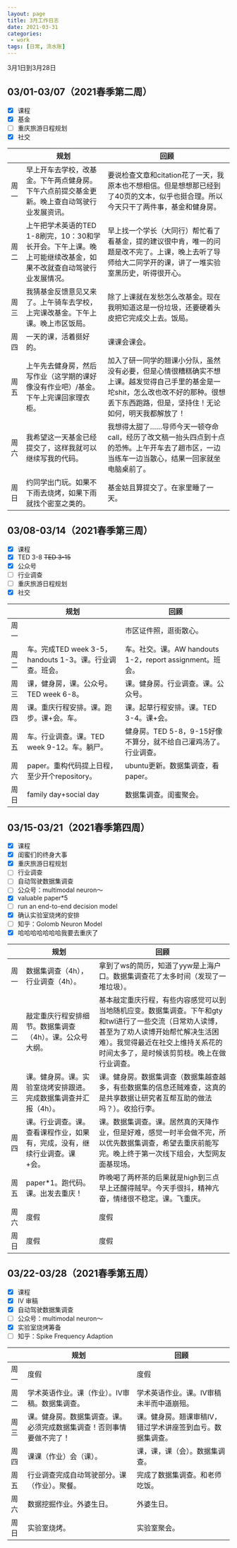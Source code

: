 ```yaml
---
layout: page
title: 3月工作日志
date: 2021-03-31
categories:
 - work
tags: [日常, 流水账]
---
```


3月1日到3月28日

## 03/01-03/07（2021春季第二周）

- [x] 课程
- [x] 基金
- [ ] 重庆旅游日程规划
- [x] 社交

|   | 规划 | 回顾 |
| --- | --- | --- |
| 周一 | 早上开车去学校，改基金。下午两点健身房。下午六点前提交基金更新。晚上查自动驾驶行业发展资讯。 | 要说检查文章和citation花了一天，我原本也不想相信。但是想想那已经到了40页的文本，似乎也挺合理。所以今天只干了两件事，基金和健身房。 |
| 周二 | 上午把学术英语的TED 1-8刷完，10：30和学长开会。下午上课。晚上可能继续改基金，如果不改就查自动驾驶行业发展情况。 | 早上找一个学长（大同行）帮忙看了看基金，提的建议很中肯，唯一的问题是改不完了。上课，晚上去听了导师给大二同学开的课，讲了一堆实验室黑历史，听得很开心。 |
| 周三 | 我猜基金反馈意见又来了。上午骑车去学校，上完课改基金。下午上课。晚上市区饭局。 | 除了上课就在发愁怎么改基金。现在我明知道这是一份垃圾，还要硬着头皮把它完成交上去。饭局。 |
| 周四 | 一天的课，活着挺好的。 | 课课会课会。 |
| 周五 | 上午先去健身房，然后写作业（这学期的课好像没有作业吧）/基金。下午上完课回家理衣柜。 | 加入了研一同学的翘课小分队，虽然没有必要，但是心情很糟糕确实不想上课。越发觉得自己手里的基金是一坨shit，怎么改也改不好的那种。很想丢下东西跑路，但是，坚持住！无论如何，明天我都解放了！ |
| 周六 | 我希望这一天基金已经提交了，这样我就可以继续写我的代码。 | 我想得太甜了……导师今天一顿夺命call，经历了改文稿一抬头四点到十点的恐怖。上午开车去了趟市区，一边当练车一边当散心，结果一回家就坐电脑桌前了。 |
| 周日 | 约同学出门玩。如果不下雨去烧烤，如果下雨就找个密室之类的。 | 基金姑且算提交了。在家里睡了一天。 |

## 03/08-03/14（2021春季第三周）

- [x] 课程
- [x] TED 3-8 ~~TED 3-15~~
- [x] 公众号
- [ ] 行业调查
- [ ] 重庆旅游日程规划
- [x] 社交

|   | 规划 | 回顾 |
| --- | --- | --- |
| 周一 || 市区证件照，逛街散心。 |
| 周二 | 车。完成TED week 3-5，handouts 1-3。课。行业调查。班会。 | 车。社交。课。AW handouts 1-2，report assignment。班会。 |
| 周三 | 课，健身房，课。公众号。TED week 6-8。 | 课。健身房。行业调查。课。公众号。 |
| 周四 | 课。重庆行程安排。课。跑步。课+会。车。 | 课。起草行程安排。课。TED 3-4。课+会。 |
| 周五 | 车。行业调查。课。TED week 9-12。车。躺尸。 | 健身房。TED 5-8，9-15好像不算分，就不给自己灌鸡汤了。行业调查。 |
| 周六 | paper。重构代码提上日程，至少开个repository。 | ubuntu更新。数据集调查，看paper。 |
| 周日 | family day+social day | 数据集调查。闺蜜聚会。 |

## 03/15-03/21（2021春季第四周）

- [x] 课程
- [x] 闺蜜们的终身大事
- [x] 重庆旅游日程规划
- [ ] 行业调查
- [ ] 自动驾驶数据集调查
- [ ] 公众号：multimodal neuron～
- [x] valuable paper*5
- [ ] run an end-to-end decision model
- [x] 确认实验室烧烤的安排
- [ ] 知乎：Golomb Neuron Model
- [x] 哈哈哈哈哈哈哈我要去重庆了

|   | 规划 | 回顾 |
| --- | --- | --- |
| 周一 | 数据集调查（4h），行业调查（4h）。 | 拿到了ws的简历，知道了yyw是上海户口。数据集调查花了太多时间（发现了一堆垃圾）。 |
| 周二 | 敲定重庆行程安排细节。数据集调查（4h）。课。公众号大纲。 | 基本敲定重庆行程，有些内容感觉可以到当地随机应变。数据集调查。下午和gty和twl进行了一些交流（日常劝人读博，甚至为了劝人读博开始帮忙解决生活困难）。我觉得最近在社交上维持关系花的时间太多了，是时候该剪剪枝。晚上在做行业调查。 |
| 周三 | 课。健身房。课。实验室烧烤安排跟进。完成数据集调查并汇报（4h）。 | 课。健身房。数据集调查（数据集越查越多，有些数据集的信息还贼难查，这真的是共享数据让研究者互帮互助的做法吗？）。收拾行李。 |
| 周四 | 课。行业调查。课。查看课程作业，如果有，完成，没有，继续行业调查。课+会。 | 课。数据集调查。课。居然真的天降作业，但是好难，感觉一时半会做不完，所以优先数据集调查，希望去重庆前能写完。晚上终于第一次线下组会，大型网友面基现场。 |
| 周五 | paper*1。跑代码。课。出发去重庆！ | 昨晚喝了两杯茶的后果就是high到三点早上还醒得贼早。今天手很抖，精神亢奋，情绪很不稳定。课。飞重庆。 |
| 周六 | 度假 | 度假 |
| 周日 | 度假 | 度假 |

## 03/22-03/28（2021春季第五周）

- [x] 课程
- [x] IV 审稿
- [x] 自动驾驶数据集调查
- [ ] 公众号：multimodal neuron～
- [x] 实验室烧烤筹备
- [ ] 知乎：Spike Frequency Adaption

|   | 规划 | 回顾 |
| --- | --- | --- |
| 周一 | 度假 | 度假 |
| 周二 | 学术英语作业。课（作业）。IV审稿。数据集调查。 | 学术英语作业。课。IV审稿未半而中道崩殂。 |
| 周三 | 课。健身房。数据集调查。课。必须完成数据集调查！否则事情要做不完了！ | 课。健身房。翘课审稿IV，错过学术讲座签到血亏。数据集调查。 |
| 周四 | 课课（作业）会（课）。 | 课，课，课（会）。数据集调查。 |
| 周五 | 行业调查完成自动驾驶部分。课（作业）。聚餐。 | 完成了数据集调查。和老师吃饭。 |
| 周六 | 数据挖掘作业。外婆生日。 | 外婆生日。 |
| 周日 | 实验室烧烤。 | 实验室聚会。 |
